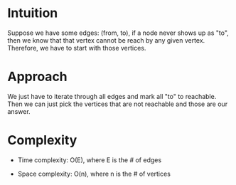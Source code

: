# Intuition
<!-- Describe your first thoughts on how to solve this problem. -->
Suppose we have some edges: (from, to), if a node never shows up as "to", then we know that that vertex cannot be reach by any given vertex. Therefore, we have to start with those vertices.

# Approach
<!-- Describe your approach to solving the problem. -->
We just have to iterate through all edges and mark all "to" to reachable. Then we can just pick the vertices that are not reachable and those are our answer.

# Complexity
<!-- Add your time complexity here, e.g. $$O(n)$$ -->
- Time complexity: O(E), where E is the # of edges

<!-- Add your space complexity here, e.g. $$O(n)$$ -->
- Space complexity: O(n), where n is the # of vertices